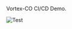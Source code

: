 Vortex-CO CI/CD Demo.

![Test](https://github.com/VorteX-Robotics/python-workflow-demo/actions/workflows/ci.yml/badge.svg)
